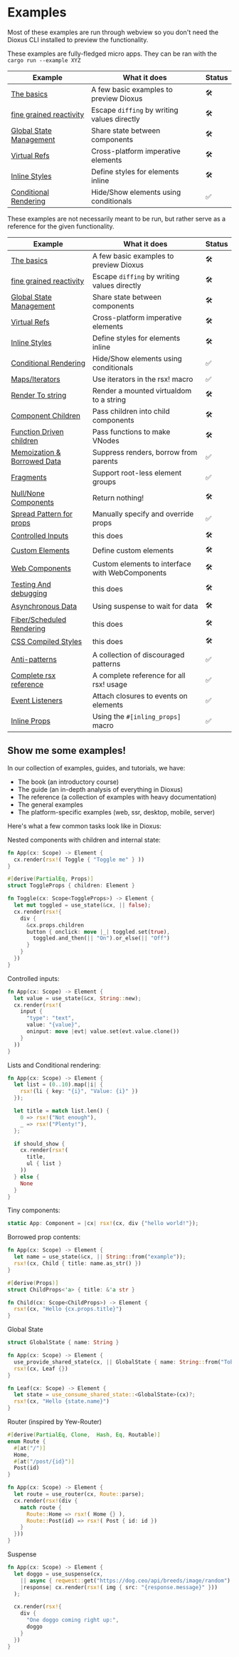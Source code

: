 # Examples

Most of these examples are run through webview so you don't need the Dioxus CLI installed to preview the functionality.

These examples are fully-fledged micro apps. They can be ran with the `cargo run --example XYZ`

| Example                                             | What it does                                | Status |
| --------------------------------------------------- | ------------------------------------------- | ------ |
| [The basics](./basics.rs)                           | A few basic examples to preview Dioxus      | 🛠      |
| [fine grained reactivity](./signals.rs)             | Escape `diffing` by writing values directly | 🛠      |
| [Global State Management](./statemanagement.rs)     | Share state between components              | 🛠      |
| [Virtual Refs]()                                    | Cross-platform imperative elements          | 🛠      |
| [Inline Styles](./inline-styles.rs)                 | Define styles for elements inline           | 🛠      |
| [Conditional Rendering](./conditional-rendering.rs) | Hide/Show elements using conditionals       | ✅      |

These examples are not necessarily meant to be run, but rather serve as a reference for the given functionality.

| Example                                             | What it does                                    | Status |
| --------------------------------------------------- | ----------------------------------------------- | ------ |
| [The basics](./basics.rs)                           | A few basic examples to preview Dioxus          | 🛠      |
| [fine grained reactivity](./signals.rs)             | Escape `diffing` by writing values directly     | 🛠      |
| [Global State Management](./statemanagement.rs)     | Share state between components                  | 🛠      |
| [Virtual Refs]()                                    | Cross-platform imperative elements              | 🛠      |
| [Inline Styles](./inline-styles.rs)                 | Define styles for elements inline               | 🛠      |
| [Conditional Rendering](./conditional-rendering.rs) | Hide/Show elements using conditionals           | ✅      |
| [Maps/Iterators](./iterators.rs)                    | Use iterators in the rsx! macro                 | ✅      |
| [Render To string](./tostring.rs)                   | Render a mounted virtualdom to a string         | 🛠      |
| [Component Children](./children.rs)                 | Pass children into child components             | 🛠      |
| [Function Driven children]()                        | Pass functions to make VNodes                   | 🛠      |
| [Memoization & Borrowed Data](./memo.rs)            | Suppress renders, borrow from parents           | ✅      |
| [Fragments](./fragments.rs)                         | Support root-less element groups                | ✅      |
| [Null/None Components](./empty.rs)                  | Return nothing!                                 | 🛠      |
| [Spread Pattern for props](./spreadpattern.rs)      | Manually specify and override props             | ✅      |
| [Controlled Inputs](./controlled-inputs.rs)         | this does                                       | 🛠      |
| [Custom Elements]()                                 | Define custom elements                          | 🛠      |
| [Web Components]()                                  | Custom elements to interface with WebComponents | 🛠      |
| [Testing And debugging]()                           | this does                                       | 🛠      |
| [Asynchronous Data]()                               | Using suspense to wait for data                 | 🛠      |
| [Fiber/Scheduled Rendering]()                       | this does                                       | 🛠      |
| [CSS Compiled Styles]()                             | this does                                       | 🛠      |
| [Anti-patterns](./antipatterns.rs)                  | A collection of discouraged patterns            | ✅      |
| [Complete rsx reference](./rsx_usage.rs)            | A complete reference for all rsx! usage         | ✅      |
| [Event Listeners](./listener.rs)                    | Attach closures to events on elements           | ✅      |
| [Inline Props](./inlineprops.rs)                    | Using the `#[inling_props]` macro               | ✅      |


## Show me some examples!

In our collection of examples, guides, and tutorials, we have:
- The book (an introductory course)
- The guide (an in-depth analysis of everything in Dioxus)
- The reference (a collection of examples with heavy documentation)
- The general examples
- The platform-specific examples (web, ssr, desktop, mobile, server)

Here's what a few common tasks look like in Dioxus:

Nested components with children and internal state:
```rust
fn App(cx: Scope) -> Element {
  cx.render(rsx!( Toggle { "Toggle me" } ))
}

#[derive(PartialEq, Props)]
struct ToggleProps { children: Element }

fn Toggle(cx: Scope<ToggleProps>) -> Element {
  let mut toggled = use_state(&cx, || false);
  cx.render(rsx!{
    div {
      &cx.props.children
      button { onclick: move |_| toggled.set(true),
        toggled.and_then(|| "On").or_else(|| "Off")
      }
    }
  })
}
```

Controlled inputs:
```rust
fn App(cx: Scope) -> Element {
  let value = use_state(&cx, String::new);
  cx.render(rsx!(
    input {
      "type": "text",
      value: "{value}",
      oninput: move |evt| value.set(evt.value.clone())
    }
  ))
}
```

Lists and Conditional rendering:
```rust
fn App(cx: Scope) -> Element {
  let list = (0..10).map(|i| {
    rsx!(li { key: "{i}", "Value: {i}" })
  });

  let title = match list.len() {
    0 => rsx!("Not enough"),
    _ => rsx!("Plenty!"),
  };

  if should_show {
    cx.render(rsx!(
      title,
      ul { list }
    ))
  } else {
    None
  }
}
```

Tiny components:
```rust
static App: Component = |cx| rsx!(cx, div {"hello world!"});
```

Borrowed prop contents:
```rust
fn App(cx: Scope) -> Element {
  let name = use_state(&cx, || String::from("example"));
  rsx!(cx, Child { title: name.as_str() })
}

#[derive(Props)]
struct ChildProps<'a> { title: &'a str }

fn Child(cx: Scope<ChildProps>) -> Element {
  rsx!(cx, "Hello {cx.props.title}")
}
```

Global State
```rust
struct GlobalState { name: String }

fn App(cx: Scope) -> Element {
  use_provide_shared_state(cx, || GlobalState { name: String::from("Toby") })
  rsx!(cx, Leaf {})
}

fn Leaf(cx: Scope) -> Element {
  let state = use_consume_shared_state::<GlobalState>(cx)?;
  rsx!(cx, "Hello {state.name}")
}
```

Router (inspired by Yew-Router)
```rust
#[derive(PartialEq, Clone,  Hash, Eq, Routable)]
enum Route {
  #[at("/")]
  Home,
  #[at("/post/{id}")]
  Post(id)
}

fn App(cx: Scope) -> Element {
  let route = use_router(cx, Route::parse);
  cx.render(rsx!(div {
    match route {
      Route::Home => rsx!( Home {} ),
      Route::Post(id) => rsx!( Post { id: id })
    }
  }))
}
```

Suspense
```rust
fn App(cx: Scope) -> Element {
  let doggo = use_suspense(cx,
    || async { reqwest::get("https://dog.ceo/api/breeds/image/random").await.unwrap().json::<Response>().await.unwrap() },
    |response| cx.render(rsx!( img { src: "{response.message}" }))
  );

  cx.render(rsx!{
    div {
      "One doggo coming right up:",
      doggo
    }
  })
}
```
